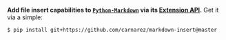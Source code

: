 **Add file insert capabilities to
[`Python-Markdown`](https://github.com/Python-Markdown/markdown) via its
[Extension API](https://python-markdown.github.io/extensions/api/).** Get it via a
simple:

```shell
$ pip install git+https://github.com/carnarez/markdown-insert@master
```
